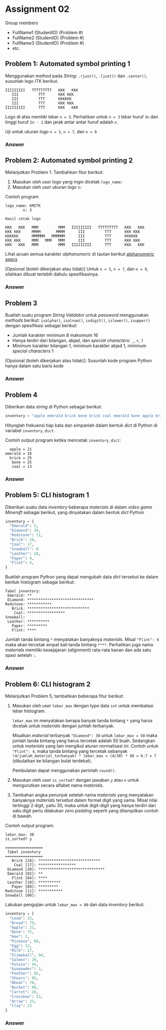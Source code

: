 # Assignment 02

Group members
- FullName1 (StudentID) (Problem #)
- FullName2 (StudentID) (Problem #)
- FullName3 (StudentID) (Problem #)
- etc.


## Problem 1: Automated symbol printing 1
Menggunakan _method_ pada _String_: `.rjust()`, `.ljust()` dan `.center()`,
susunlah logo ITK berikut.

```
IIIIIIIII   TTTTTTTTT   KKK   KKK
   III         TTT      KKK KKK
   III         TTT      KKKKKK
   III         TTT      KKK KKK
IIIIIIIII      TTT      KKK   KKK
```
Logo di atas memliki lebar `n = 3`. Perhatikan untuk `n = 3`
lebar huruf `3n` dan tinggi huruf `2n - 1` dan jarak antar antar
huruf adalah `n`.

Uji untuk ukuran logo `n = 5`, `n = 7`, dan `n = 9`

### Answer

## Problem 2: Automated symbol printing 2
Melanjutkan Problem 1. Tambahkan fitur berikut:
1. Masukan oleh _user_ logo yang ingin dicetak
   `logo_name: `
2. Masukan oleh _user_ ukuran logo `n: `

Contoh program
```
logo_name: KMITK
        n: 3

Hasil cetak logo

KKK   KKK   MMM         MMM   IIIIIIIII   TTTTTTTTT   KKK   KKK
KKK KKK     MMMM       MMMM      III         TTT      KKK KKK
KKKKKK      MMMMMM   MMMMMM      III         TTT      KKKKKK
KKK KKK     MMM   MMM   MMM      III         TTT      KKK KKK
KKK   KKK   MMM         MMM   IIIIIIIII      TTT      KKK   KKK
```
Lihat acuan semua karakter _alphanumeric_ di tautan berikut
[alphanumeric specs](./letter_spesification.md)

[Opsional (boleh dikerjakan atau tidak)] Untuk `n = 5`, `n = 7`, dan `n = 9`, silahkan 
dibuat terlebih dahulu spesifikasinya.

### Answer

## Problem 3
Buatlah suatu program _String Validator_ untuk _password_ 
menggunakan _methods_ berikut:
`isalpha()`, `isalnum()`, `isdigit()`, `islower()`, `isupper()`
dengan spesifikasi sebagai berikut:
- Jumlah karakter minimum 8 maksimum 16
- Hanya terdiri dari bilangan, abjad, dan _special characters_: `_`, `+`, `?`
- Minimum karakter bilangan 1, minimum karakter abjad 1, minimum
  _special characters_ 1

[Opsional (boleh dikerjakan atau tidak)]: Susunlah kode program Python hanya dalam satu baris kode

### Answer

## Problem 4
Diberikan data _string_ di Python sebagai berikut:
```py
inventory = "apple emerald brick bone brick coal emerald bone apple brick brick coal bone emerald bone bone apple apple coal bone bone apple brick brick coal brick brick apple brick coal bone brick bone coal apple apple brick apple bone apple brick apple bone apple emerald coal emerald apple brick brick coal brick apple apple bone apple emerald bone bone brick bone bone apple emerald emerald bone brick emerald brick emerald apple bone coal coal coal bone brick bone bone emerald bone emerald coal coal emerald brick brick emerald emerald bone apple brick bone brick emerald brick apple bone apple brick"
```

Hitunglah frekuensi tiap kata dan simpanlah dalam bentuk _dict_ di Python
di variabel `inventory_dict`.

Contoh output program ketika mencetak `inventory_dict`:
```
  apple = 21
emerald = 16
  brick = 25
   bone = 25
   coal = 13
```

### Answer

## Problem 5: CLI histogram 1
Diberikan suatu data _inventory_ beberapa _materials_ di dalam _video game_
_Mineraft_ sebagai berikut, 
yang dinyatakan dalam bentuk _dict_ Python
```py
inventory = {
  "Emerald": 2,
  "Diamond": 30,
  "Redstone": 11,
  "Brick": 28,
  "Coal": 17,
  "Snowball": 0
  "Leather": 10,
  "Paper": 9,
  "Flint": 4,
}
```

Buatlah program Python yang dapat mengubah data _dict_ tersebut ke dalam 
bentuk histogram sebagai berikut:
```
Tabel inventory:
 Emerald: **
 Diamond: ******************************
Redstone: ***********
   Brick: ****************************
    Coal: *****************
Snowball:
 Leather: **********
   Paper: *********
   Flint: ****
```

Jumlah tanda bintang `*` menyatakan banyaknya _materials_. Misal
`"Flint": 4` maka akan tercetak empat kali tanda bintang `****`.
Perhatikan juga nama _materials_ memiliki kesejajaran (_alignment_)
rata-rata kanan dan ada satu spasi setelah `:`.

### Answer

## Problem 6: CLI histogram 2
Melanjutkan Problem 5, tambahkan beberapa fitur berikut:
1. Masukan oleh _user_ `lebar_max` dengan type data `int` 
   untuk membatasi lebar histogram.   
 
   `lebar_max` ini menyatakan berapa banyak tanda bintang `*`
   yang harus dicetak untuk _materials_ dengan jumlah terbanyak.   

   Misalkan _material_ terbanyak `"Diamond": 30` untuk `lebar_max = 50` 
   maka jumlah tanda bintang yang harus tercetak adalah 50 buah. 
   Sedangkan untuk _materials_ yang lain mengikut aturan normalisasi ini. 
   Contoh untuk `"Flint": 4`, maka tanda bintang yang tercetak sebanyak
   `(4/jumlah_material_terbanyak) * lebar_max = (4/30) * 50 = 6.7 = 7`
   (dibulatkan ke bilangan bulat terdekat). 
   
   Pembulatan dapat menggunakan 
   perintah `round()`.

2. Masukan oleh _user_ `is_sorted?` dengan jawaban `y` atau `n`
   untuk mengurutkan secara alfabet nama _materials_.
3. Tambahan angka penunjuk setelah nama _materials_ yang menyatakan
   banyaknya _materials_ tersebut dalam format digit yang sama.
   Misal nilai tertinggi 2 digit, yaitu 30, maka untuk digit-digit yang
   hanya terdiri dari satu digit perlu dilakukan _zero padding_ seperti
   yang ditampilkan contoh di bawah.

Contoh output program:
```
lebar_max: 30 
is_sorted? y

=================
 Tabel inventory 
=================
   Brick [28]: ****************************
    Coal [17]: *****************
 Diamond [30]: ******************************
 Emerald [02]: **
   Flint [04]: ****
 Leather [10]: **********
   Paper [09]: *********
Redstone [11]: ***********
Snowball [00]:
```

Lakukan pengujian untuk `lebar_max = 80` dan data _inventory_ berikut:

```py
inventory = {
  "Lead": 15,
  "Bread": 79,
  "Apple": 22,
  "Bone": 75,
  "Hoe": 1,
  "Pickaxe", 60,
  "Egg": 13,
  "Milk": 17,
  "Slimeball", 94,
  "Salmon": 29,
  "Potato": 45,
  "Gunpowder": 3,
  "Feather": 85,
  "Shears": 95,
  "Wheat": 70,
  "Bucket": 98,
  "Carrot": 26,
  "Crossbow": 23,
  "Arrow": 33,
  "Clay": 23
}
```


### Answer